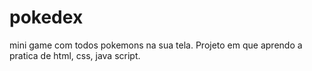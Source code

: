 # pokedex
mini game com todos pokemons na sua tela.
Projeto em que aprendo a pratica de html, css, java script.
